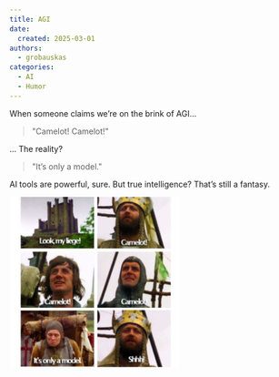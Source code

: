 ```yaml
---
title: AGI
date: 
  created: 2025-03-01
authors: 
  - grobauskas
categories:
  - AI
  - Humor
---
```


When someone claims we’re on the brink of AGI...

> "Camelot! Camelot!"

... The reality?

> "It’s only a model."

AI tools are powerful, sure. But true intelligence? That’s still a fantasy.

<img src="/assets/agi/python-model.jpeg" alt="AGI" class="img-responsive" width="300" />


